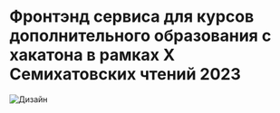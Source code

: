# Фронтэнд сервиса для курсов дополнительного образования с хакатона в рамках X Семихатовских чтений 2023

![Дизайн](https://www.figma.com/file/FUizUHxcV3U8xzEGG06U1j/Untitled?type=design&node-id=0%3A1&mode=design&t=Pm6UpByldzk3Juj8-1)
